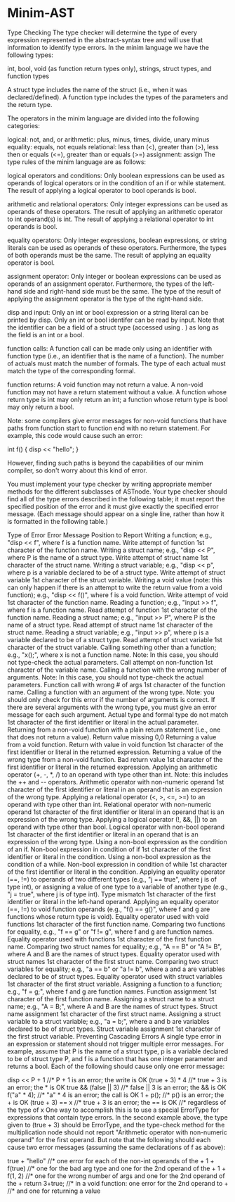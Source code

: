# Minim-AST

Type Checking
The type checker will determine the type of every expression represented in the abstract-syntax tree and will use that information to identify type errors. In the minim language we have the following types:

int, bool, void (as function return types only), strings, struct types, and function types

A struct type includes the name of the struct (i.e., when it was declared/defined). A function type includes the types of the parameters and the return type.

The operators in the minim language are divided into the following categories:

logical: not, and, or
arithmetic: plus, minus, times, divide, unary minus
equality: equals, not equals
relational: less than (<), greater than (>), less then or equals (<=), greater than or equals (>=)
assignment: assign
The type rules of the minim language are as follows:

logical operators and conditions:
Only boolean expressions can be used as operands of logical operators or in the condition of an if or while statement. The result of applying a logical operator to bool operands is bool.

arithmetic and relational operators:
Only integer expressions can be used as operands of these operators. The result of applying an arithmetic operator to int operand(s) is int. The result of applying a relational operator to int operands is bool.

equality operators:
Only integer expressions, boolean expressions, or string literals can be used as operands of these operators. Furthermore, the types of both operands must be the same. The result of applying an equality operator is bool.

assignment operator:
Only integer or boolean expressions can be used as operands of an assignment operator. Furthermore, the types of the left-hand side and right-hand side must be the same. The type of the result of applying the assignment operator is the type of the right-hand side.

disp and input:
Only an int or bool expression or a string literal can be printed by disp. Only an int or bool identifer can be read by input. Note that the identifier can be a field of a struct type (accessed using . ) as long as the field is an int or a bool.

function calls:
A function call can be made only using an identifier with function type (i.e., an identifier that is the name of a function). The number of actuals must match the number of formals. The type of each actual must match the type of the corresponding formal.

function returns:
A void function may not return a value.
A non-void function may not have a return statement without a value.
A function whose return type is int may only return an int; a function whose return type is bool may only return a bool.

Note: some compilers give error messages for non-void functions that have paths from function start to function end with no return statement. For example, this code would cause such an error:

int f() {
    disp << "hello";
}

However, finding such paths is beyond the capabilities of our minim compiler, so don't worry about this kind of error.

You must implement your type checker by writing appropriate member methods for the different subclasses of ASTnode. Your type checker should find all of the type errors described in the following table; it must report the specified position of the error and it must give exactly the specified error message. (Each message should appear on a single line, rather than how it is formatted in the following table.)

Type of Error	Error Message	Position to Report
Writing a function; e.g., "disp << f", where f is a function name.	Write attempt of function	1st character of the function name.
Writing a struct name; e.g., "disp << P", where P is the name of a struct type.	Write attempt of struct name	1st character of the struct name.
Writing a struct variable; e.g., "disp << p", where p is a variable declared to be of a struct type.	Write attempt of struct variable	1st character of the struct variable.
Writing a void value (note: this can only happen if there is an attempt to write the return value from a void function); e.g., "disp << f()", where f is a void function.	Write attempt of void	1st character of the function name.
Reading a function; e.g., "input >> f", where f is a function name.	Read attempt of function	1st character of the function name.
Reading a struct name; e.g., "input >> P", where P is the name of a struct type.	Read attempt of struct name	1st character of the struct name.
Reading a struct variable; e.g., "input >> p", where p is a variable declared to be of a struct type.	Read attempt of struct variable	1st character of the struct variable.
Calling something other than a function; e.g., "x();", where x is not a function name. Note: In this case, you should not type-check the actual parameters.	Call attempt on non-function	1st character of the variable name.
Calling a function with the wrong number of arguments. Note: In this case, you should not type-check the actual parameters.	Function call with wrong # of args	1st character of the function name.
Calling a function with an argument of the wrong type. Note: you should only check for this error if the number of arguments is correct. If there are several arguments with the wrong type, you must give an error message for each such argument.	Actual type and formal type do not match	1st character of the first identifier or literal in the actual parameter.
Returning from a non-void function with a plain return statement (i.e., one that does not return a value).	Return value missing	0,0
Returning a value from a void function.	Return with value in void function	1st character of the first identifier or literal in the returned expression.
Returning a value of the wrong type from a non-void function.	Bad return value	1st character of the first identifier or literal in the returned expression.
Applying an arithmetic operator (+, -, *, /) to an operand with type other than int. Note: this includes the ++ and -- operators.	Arithmetic operator with non-numeric operand	1st character of the first identifier or literal in an operand that is an expression of the wrong type.
Applying a relational operator (<, >, <=, >=) to an operand with type other than int.	Relational operator with non-numeric operand	1st character of the first identifier or literal in an operand that is an expression of the wrong type.
Applying a logical operator (!, &&, ||) to an operand with type other than bool.	Logical operator with non-bool operand	1st character of the first identifier or literal in an operand that is an expression of the wrong type.
Using a non-bool expression as the condition of an if.	Non-bool expression in condition of if	1st character of the first identifier or literal in the condition.
Using a non-bool expression as the condition of a while.	Non-bool expression in condition of while	1st character of the first identifier or literal in the condition.
Applying an equality operator (==, !=) to operands of two different types (e.g., "j == true", where j is of type int), or assigning a value of one type to a variable of another type (e.g., "j = true", where j is of type int).	Type mismatch	1st character of the first identifier or literal in the left-hand operand.
Applying an equality operator (==, !=) to void function operands (e.g., "f() == g()", where f and g are functions whose return type is void).	Equality operator used with void functions	1st character of the first function name.
Comparing two functions for equality, e.g., "f == g" or "f != g", where f and g are function names.	Equality operator used with functions	1st character of the first function name.
Comparing two struct names for equality; e.g., "A == B" or "A != B", where A and B are the names of struct types.	Equality operator used with struct names	1st character of the first struct name.
Comparing two struct variables for equality; e.g., "a == b" or "a != b", where a and a are variables declared to be of struct types.	Equality operator used with struct variables	1st character of the first struct variable.
Assigning a function to a function; e.g., "f = g;", where f and g are function names.	Function assignment	1st character of the first function name.
Assigning a struct name to a struct name; e.g., "A = B;", where A and B are the names of struct types.	Struct name assignment	1st character of the first struct name.
Assigning a struct variable to a struct variable; e.g., "a = b;", where a and b are variables declared to be of struct types.	Struct variable assignment	1st character of the first struct variable.
Preventing Cascading Errors
A single type error in an expression or statement should not trigger multiple error messages. For example, assume that P is the name of a struct type, p is a variable declared to be of struct type P, and f is a function that has one integer parameter and returns a bool. Each of the following should cause only one error message:

disp << P + 1          //* P + 1 is an error; the write is OK
(true + 3) * 4         //* true + 3 is an error; the * is OK
true && (false || 3)   //* false || 3 is an error; the && is OK
f("a" * 4);            //* "a" * 4 is an error; the call is OK
1 + p();               //* p() is an error; the + is OK
(true + 3) == x        //* true + 3 is an error; the == is OK
                       //* regardless of the type of x
One way to accomplish this is to use a special ErrorType for expressions that contain type errors. In the second example above, the type given to (true + 3) should be ErrorType, and the type-check method for the multiplication node should not report "Arithmetic operator with non-numeric operand" for the first operand. But note that the following should each cause two error messages (assuming the same declarations of f as above):

true + "hello"    //* one error for each of the non-int operands of the +
1 + f(true)       //* one for the bad arg type and one for the 2nd operand of the +
1 + f(1, 2)       //* one for the wrong number of args and one for the 2nd operand of the +
return 3+true;    //* in a void function: one error for the 2nd operand to +
                  //* and one for returning a value
